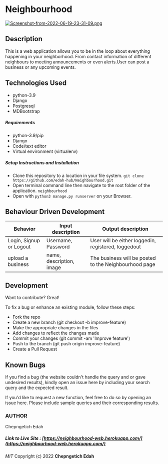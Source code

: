 # Neighbourhood
[![Screenshot-from-2022-06-19-23-31-09.png](https://i.postimg.cc/6pt0TFzB/Screenshot-from-2022-06-19-23-31-09.png)](https://postimg.cc/YhDgsnJP)

## Description
This is a web application allows you to be in the loop about everything happening in your neighborhood. From contact information of different neighbours to meeting announcements or even alerts.User can post a business or any upcoming events.

## Technologies Used
- python-3.9
- Django
- Postgresql
- MDBootstrap

##### Requirements
- python-3.9/pip
- Django
- Code/text editor
- Virtual environment (virtualenv)

##### Setup Instructions and Installation

- Clone this repository to a location in your file system. `git clone https://github.com/edah-hub/Neighbourhood.git`
- Open terminal command line then navigate to the root folder of the application. `neighbourhood`
- Open with `python3 manage.py runserver` on your Browser.

## Behaviour Driven Development

| Behavior                | Input description  | Output description                                    |
| ----------------------- | ------------------ | ----------------------------------------------------- |
| Login, Signup or Logout | Username, Password | User will be either loggedin, registered, loggedout   |
| upload a business       | name, description, image  | The business will be posted to the Neighbourhood page |

## Development

Want to contribute? Great!

To fix a bug or enhance an existing module, follow these steps:
- Fork the repo
- Create a new branch (git checkout -b improve-feature)
- Make the appropriate changes in the files
- Add changes to reflect the changes made
- Commit your changes (git commit -am 'Improve feature')
- Push to the branch (git push origin improve-feature)
- Create a Pull Request

## Known Bugs

If you find a bug (the website couldn't handle the query and or gave undesired results), kindly open an issue here by including your search query and the expected result.

If you'd like to request a new function, feel free to do so by opening an issue here. Please include sample queries and their corresponding results.

### AUTHOR
Chepngetich Edah


##### Link to Live Site : [https://neighbourhood-web.herokuapp.com/](https://neighbourhood-web.herokuapp.com/)

*MIT*
Copyright (c) 2022 **Chepngetich Edah**
